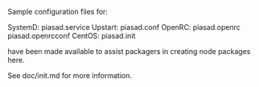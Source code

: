 Sample configuration files for:

SystemD: piasad.service
Upstart: piasad.conf
OpenRC:  piasad.openrc
         piasad.openrcconf
CentOS:  piasad.init

have been made available to assist packagers in creating node packages here.

See doc/init.md for more information.
